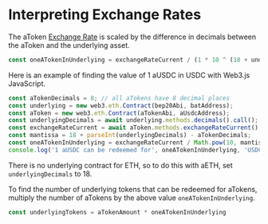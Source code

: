 # Interpreting Exchange Rates

The aToken [Exchange Rate](../../atokens/exchange-rate.md) is scaled by the difference in decimals between the aToken and the underlying asset.

```javascript
const oneATokenInUnderlying = exchangeRateCurrent / (1 * 10 ^ (18 + underlyingDecimals - aTokenDecimals))
```

Here is an example of finding the value of 1 aUSDC in USDC with Web3.js JavaScript.

```javascript
const aTokenDecimals = 8; // all aTokens have 8 decimal places
const underlying = new web3.eth.Contract(bep20Abi, batAddress);
const aToken = new web3.eth.Contract(aTokenAbi, aUsdcAddress);
const underlyingDecimals = await underlying.methods.decimals().call();
const exchangeRateCurrent = await aToken.methods.exchangeRateCurrent().call();
const mantissa = 18 + parseInt(underlyingDecimals) - aTokenDecimals;
const oneATokenInUnderlying = exchangeRateCurrent / Math.pow(10, mantissa);
console.log('1 aUSDC can be redeemed for', oneATokenInUnderlying, 'USDC');
```

There is no underlying contract for ETH, so to do this with aETH, set `underlyingDecimals` to 18.

To find the number of underlying tokens that can be redeemed for aTokens, multiply the number of aTokens by the above value `oneATokenInUnderlying`.

```javascript
const underlyingTokens = aTokenAmount * oneATokenInUnderlying
```

